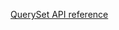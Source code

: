 [QuerySet API reference](https://docs.djangoproject.com/en/1.10/ref/models/querysets/#queryset-api-reference)